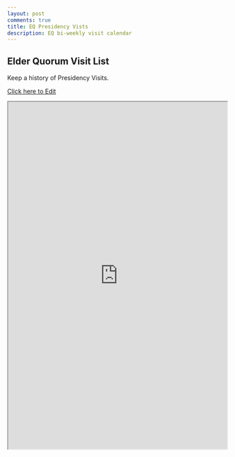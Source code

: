 ```yaml
---
layout: post
comments: true
title: EQ Presidency Vists
description: EQ bi-weekly visit calendar
---
```


## Elder Quorum Visit List
Keep a history of Presidency Visits.


[Click here to Edit](https://docs.google.com/spreadsheets/d/1rd24HDFj_VeaeLU6qsvSWkxT5FMkZ6DjFbzlD1DnXgg/edit#gid=0)

<iframe src="https://docs.google.com/spreadsheets/d/e/2PACX-1vSsGwEq1WQ_-fXgLC3rGwRbQISqQP61eVp3h8NWt1FMIo27u5JxNhQVm6qWuWCU4V77gUGvBB4ln9Zc/pubhtml?widget=true&amp;headers=false" style="width:100%; height:800px;i"></iframe>
